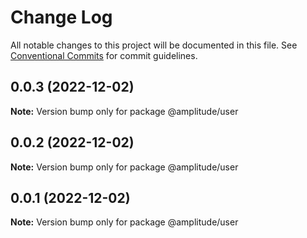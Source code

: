 # Change Log

All notable changes to this project will be documented in this file.
See [Conventional Commits](https://conventionalcommits.org) for commit guidelines.

## 0.0.3 (2022-12-02)

**Note:** Version bump only for package @amplitude/user





## 0.0.2 (2022-12-02)

**Note:** Version bump only for package @amplitude/user





## 0.0.1 (2022-12-02)

**Note:** Version bump only for package @amplitude/user
